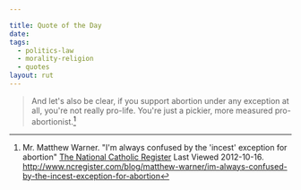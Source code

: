 ```yaml
---

title: Quote of the Day
date: 
tags:
  - politics-law
  - morality-religion
  - quotes
layout: rut
---
```



>And let's also be clear, if you support abortion under any exception at all, you're not really pro-life. You're just a pickier, more measured pro-abortionist.[^20121016-1]

[^20121016-1]: Mr. Matthew Warner.  "I'm always confused by the 'incest' exception for abortion" [The National Catholic Register](http://www.ncregister.com) Last Viewed 2012-10-16. <http://www.ncregister.com/blog/matthew-warner/im-always-confused-by-the-incest-exception-for-abortion>

